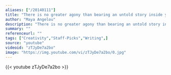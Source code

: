 ```yaml
---
aliases: ["/20140111"]
title: "There is no greater agony than bearing an untold story inside you"
author: "Maya Angelou"
description: "There is no greater agony than bearing an untold story inside you - Maya Angelou quotes from GetInspired365.com"
summary: ""
referenceurl: ""
tags: ["Creativity","Staff-Picks","Writing",]
source: "youtube"
videoid: "zTJyDe7a2bo"
image: "https://img.youtube.com/vi/zTJyDe7a2bo/0.jpg"
---
```


{{< youtube zTJyDe7a2bo >}}
